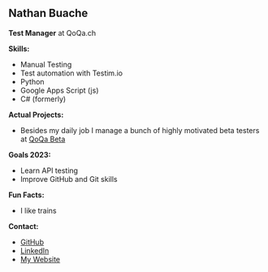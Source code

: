 ## Nathan Buache

**Test Manager** at QoQa.ch

**Skills:**
* Manual Testing
* Test automation with Testim.io
* Python
* Google Apps Script (js)
* C# (formerly)

**Actual Projects:**
* Besides my daily job I manage a bunch of highly motivated beta testers at [QoQa Beta](https://qo.qa/beta)



**Goals 2023:**
* Learn API testing
* Improve GitHub and Git skills

**Fun Facts:**
* I like trains

**Contact:**
* [GitHub](https://github.com/nthnbch)
* [LinkedIn](https://www.linkedin.com/in/nathanbuache)
* [My Website](https://buache.com)
